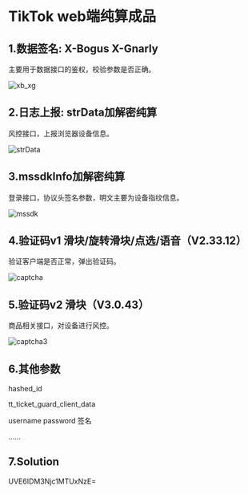 # TikTok web端纯算成品

## 1.数据签名: X-Bogus X-Gnarly

主要用于数据接口的鉴权，校验参数是否正确。

![xb_xg](/Users/cute/Documents/TikTok-web-algo.assets/xb_xg.png)

## 2.日志上报: strData加解密纯算

风控接口，上报浏览器设备信息。

![strData](/Users/cute/Documents/TikTok-web-algo.assets/strData-1600703.png)

## 3.mssdkInfo加解密纯算

登录接口，协议头签名参数，明文主要为设备指纹信息。

![mssdk](/Users/cute/Documents/TikTok-web-algo.assets/mssdk.png)

## 4.验证码v1 滑块/旋转滑块/点选/语音（V2.33.12）

验证客户端是否正常，弹出验证码。

![captcha](/Users/cute/Documents/TikTok-web-algo.assets/captcha.png)

## 5.验证码v2 滑块（V3.0.43）

商品相关接口，对设备进行风控。

![captcha3](/Users/cute/Documents/TikTok-web-algo.assets/captcha3.png)

## 6.其他参数

hashed_id

tt_ticket_guard_client_data

username password 签名

......

## 7.Solution

UVE6IDM3Njc1MTUxNzE=